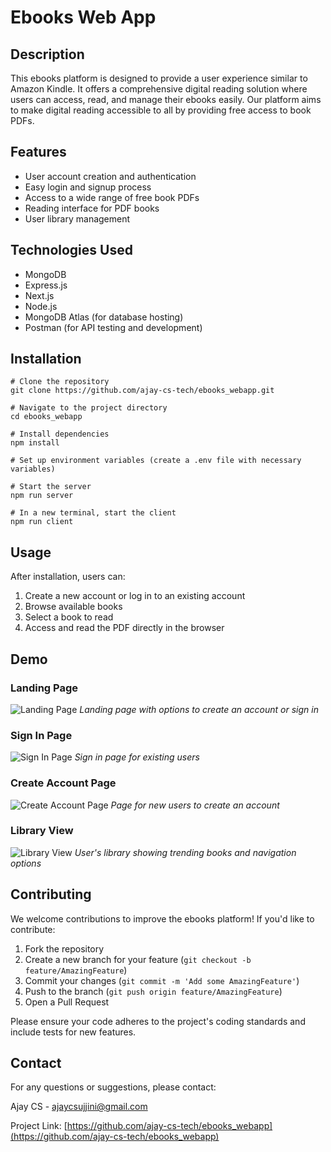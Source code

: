 # Ebooks Web App

## Description
This ebooks platform is designed to provide a user experience similar to Amazon Kindle. It offers a comprehensive digital reading solution where users can access, read, and manage their ebooks easily. Our platform aims to make digital reading accessible to all by providing free access to book PDFs.

## Features
- User account creation and authentication
- Easy login and signup process
- Access to a wide range of free book PDFs
- Reading interface for PDF books
- User library management

## Technologies Used
- MongoDB
- Express.js
- Next.js
- Node.js
- MongoDB Atlas (for database hosting)
- Postman (for API testing and development)

## Installation
```
# Clone the repository
git clone https://github.com/ajay-cs-tech/ebooks_webapp.git

# Navigate to the project directory
cd ebooks_webapp

# Install dependencies
npm install

# Set up environment variables (create a .env file with necessary variables)

# Start the server
npm run server

# In a new terminal, start the client
npm run client
```

## Usage
After installation, users can:
1. Create a new account or log in to an existing account
2. Browse available books
3. Select a book to read
4. Access and read the PDF directly in the browser

## Demo

### Landing Page
![Landing Page](https://example.com/path-to-image-1.jpg)
*Landing page with options to create an account or sign in*

### Sign In Page
![Sign In Page](https://example.com/path-to-image-2.jpg)
*Sign in page for existing users*

### Create Account Page
![Create Account Page](https://example.com/path-to-image-3.jpg)
*Page for new users to create an account*

### Library View
![Library View](https://example.com/path-to-image-4.jpg)
*User's library showing trending books and navigation options*

## Contributing
We welcome contributions to improve the ebooks platform! If you'd like to contribute:

1. Fork the repository
2. Create a new branch for your feature (`git checkout -b feature/AmazingFeature`)
3. Commit your changes (`git commit -m 'Add some AmazingFeature'`)
4. Push to the branch (`git push origin feature/AmazingFeature`)
5. Open a Pull Request

Please ensure your code adheres to the project's coding standards and include tests for new features.

## Contact
For any questions or suggestions, please contact:

Ajay CS - ajaycsujjini@gmail.com

Project Link: [https://github.com/ajay-cs-tech/ebooks_webapp](https://github.com/ajay-cs-tech/ebooks_webapp)

